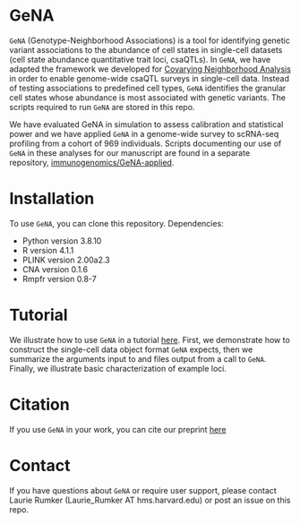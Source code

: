 # GeNA
`GeNA` (Genotype-Neighborhood Associations) is a tool for identifying genetic variant associations to the abundance of cell states in single-cell datasets (cell state abundance quantitative trait loci, csaQTLs). In `GeNA`, we have adapted the framework we developed for [Covarying Neighborhood Analysis](https://github.com/immunogenomics/cna) in order to enable genome-wide csaQTL surveys in single-cell data. Instead of testing associations to predefined cell types, `GeNA` identifies the granular cell states whose abundance is most associated with genetic variants. The scripts required to run `GeNA` are stored in this repo.

We have evaluated GeNA in simulation to assess calibration and statistical power and we have applied `GeNA` in a genome-wide survey to scRNA-seq profiling from a cohort of 969 individuals. Scripts documenting our use of `GeNA` in these analyses for our manuscript are found in a separate repository, [immunogenomics/GeNA-applied](https://github.com/immunogenomics/GeNA-applied/).

# Installation
To use `GeNA`, you can clone this repository.
Dependencies:
- Python version 3.8.10
- R version 4.1.1
- PLINK version 2.00a2.3
- CNA version 0.1.6
- Rmpfr version 0.8-7

# Tutorial
We illustrate how to use `GeNA` in a tutorial [here](https://github.com/immunogenomics/GeNA/blob/main/tutorial/Example_csaQTL_GWAS.ipynb). First, we demonstrate how to construct the single-cell data object format `GeNA` expects, then we summarize the arguments input to and files output from a call to `GeNA`. Finally, we illustrate basic characterization of example loci.

# Citation
If you use `GeNA` in your work, you can cite our preprint [here](https://www.biorxiv.org/content/10.1101/2023.11.13.566919v1)

# Contact
If you have questions about `GeNA` or require user support, please contact Laurie Rumker (Laurie_Rumker AT hms.harvard.edu) or post an issue on this repo.
